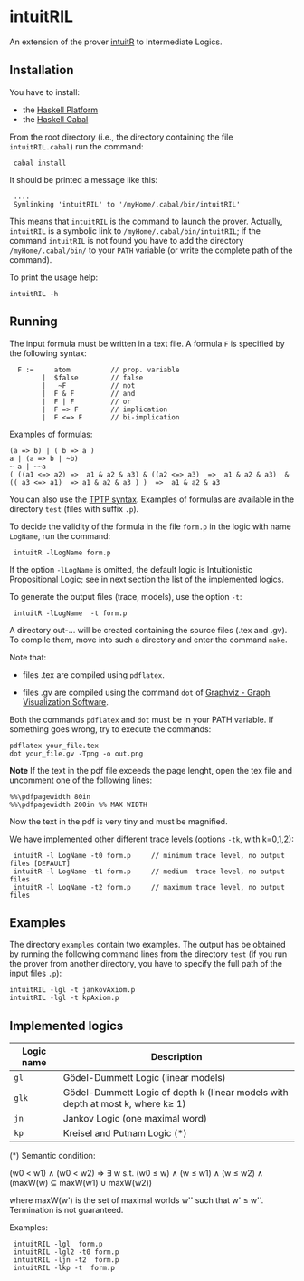 intuitRIL
=========

An extension of the prover [intuitR](https://github.com/cfiorentini/intuitR) to Intermediate Logics.



Installation
------------

You have to install:

- the [Haskell Platform](https://www.haskell.org/platform/)
- the [Haskell Cabal](https://www.haskell.org/cabal/)


From the  root directory (i.e., the directory containing the file  `intuitRIL.cabal`) run the command:

```console
 cabal install
```

It should be printed a message like this:

```console
 ....
 Symlinking 'intuitRIL' to '/myHome/.cabal/bin/intuitRIL'
```

This means that `intuitRIL` is the command to launch the prover. Actually,
`intuitRIL` is a symbolic link to    `/myHome/.cabal/bin/intuitRIL`; if
the command `intuitRIL` is not found you have to add the directory `/myHome/.cabal/bin/` to
your `PATH` variable (or write the complete path of the command).


To print the usage help:


```console
intuitRIL -h
```


Running
-------

The input formula must be written in a text file. A formula `F` is specified by the following syntax:

```console
  F :=     atom          // prop. variable
        |  $false        // false
        |   ~F           // not 
        |  F & F         // and
        |  F | F         // or
        |  F => F        // implication 
        |  F <=> F       // bi-implication
```
Examples of formulas:
```console
(a => b) | ( b => a )
a | (a => b | ~b)
~ a | ~~a
( ((a1 <=> a2) =>  a1 & a2 & a3) & ((a2 <=> a3)  =>  a1 & a2 & a3)  & (( a3 <=> a1)  => a1 & a2 & a3 ) )  =>  a1 & a2 & a3  
```

You can also use the [TPTP syntax](http://tptp.cs.miami.edu/TPTP/QuickGuide/Problems.html).
Examples of formulas are available in the directory `test` (files with suffix `.p`).

To decide the validity of the formula in the file `form.p` in the logic with name `LogName`, run the command:

```console
 intuitR -lLogName form.p
```
If the option `-lLogName` is omitted,  the default logic  is Intuitionistic Propositional Logic;
see in next section the list of the implemented logics.

To generate the output files (trace, models), use the option `-t`:

```console
 intuitR -lLogName  -t form.p
```

A directory out-...  will be created containing  the source files (.tex and .gv).
To compile them, move into such a directory and enter the command `make`.

Note that:

-  files .tex  are compiled using  `pdflatex`.

-  files .gv   are compiled using the command `dot` of
   [Graphviz - Graph Visualization Software](https://graphviz.org/).

Both the commands `pdflatex` and `dot` must be in your PATH variable.
If something goes wrong, try to execute the commands:

```console
pdflatex your_file.tex
dot your_file.gv -Tpng -o out.png
```

**Note**  If the  text in the pdf file exceeds  the page lenght,
open the  tex file and uncomment one of the following lines:

```console
%%\pdfpagewidth 80in  
%%\pdfpagewidth 200in %% MAX WIDTH
```

Now the text in the pdf is very tiny and must be magnified.

We have implemented other different  trace levels (options `-tk`, with k=0,1,2):

```console
 intuitR -l LogName -t0 form.p     // minimum trace level, no output files [DEFAULT]
 intuitR -l LogName -t1 form.p     // medium  trace level, no output files 
 intuitR -l LogName -t2 form.p     // maximum trace level, no output files 
```
Examples
--------

The directory `examples` contain two examples.
The output has be obtained by running the following command lines from the directory `test`
(if you run the prover from another directory, you have to specify the full path of the input files `.p`):

```console
intuitRIL -lgl -t jankovAxiom.p 
intuitRIL -lgl -t kpAxiom.p
```

Implemented logics
------------------



| Logic name  | Description                |
| ----------- | ---------------------------|
| `gl`        | G&ouml;del-Dummett Logic (linear models)  |
| `glk`       | G&ouml;del-Dummett Logic of depth k (linear models with depth at most k, where k&geq; 1)  |
| `jn`        | Jankov Logic (one maximal word)   |
| `kp`        | Kreisel and Putnam Logic      (*)  |

(*) Semantic condition:


 (w0 < w1)  &and;  (w0 < w2) &Implies;
 &Exists; w s.t. (w0 &leq; w) &and;  (w &leq; w1) &and; (w &leq; w2)  &and; (maxW(w) &subseteq;  maxW(w1) &cup;  maxW(w2))


where  maxW(w') is the set of maximal worlds w'' such that w' &leq; w''. Termination is not guaranteed.


Examples:

```console
 intuitRIL -lgl  form.p
 intuitRIL -lgl2 -t0 form.p
 intuitRIL -ljn -t2  form.p
 intuitRIL -lkp -t  form.p
```